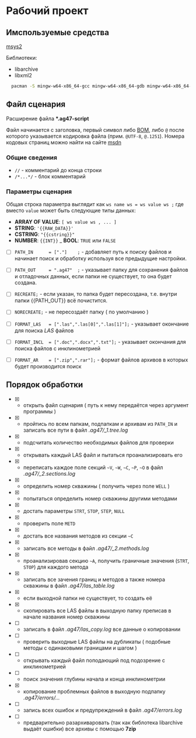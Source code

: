 ﻿# Рабочий проект

## Имспользуемые средства

[msys2](https://www.msys2.org/)

Библиотеки:
* libarchive
* libxml2

```bash
  pacman -S mingw-w64-x86_64-gcc mingw-w64-x86_64-gdb mingw-w64-x86_64-make mingw-w64-x86_64-libarchive mingw-w64-x86_64-libxml2
```

## Файл сценария

Расширение файла __\*.ag47-script__

Файл начинается с заголовка, первый символ либо [BOM](https://ru.wikipedia.org/wiki/Маркер_последовательности_байтов),
либо `@` после которого указывается кодировка файла (прим. `@UTF-8`, `@.1251`).
Номера кодовых страниц можно найти на сайте [msdn](https://docs.microsoft.com/ru-ru/windows/win32/intl/code-page-identifiers)

### Общие сведения

* `//` - комментарий до конца строки
* `/*...*/` - блок комментарий

### Параметры сценария

Общая строка параметра выглядит как `ws name ws = ws value ws ;` где вместо `value` может быть следующие типы данных:
- __ARRAY OF VALUE__: `[ ws value ws , ... ]`
- __STRING__: `'{{RAW_DATA}}'`
- __CSTRING__: `"{{cstring}}"`
- __NUMBER__: `{{INT}}`
_ __BOOL__: `TRUE` или `FALSE`


* [ ] `PATH_IN      = ["."]    ;` -
  добавляет путь к поиску файлов и начинает поиск и обработку используя все предыдущие настройки.
* [ ] `PATH_OUT     = ".ag47"  ;` -
  указывает папку для сохранения файлов и отладочных данных, если папки не существует, то она будет создана.
* [ ] `RECREATE;` -
  если указан, то папка будет пересоздана, т.е. внутри папки {{PATH_OUT}} всё почистится.
* [ ] `NORECREATE;` -
  не пересоздаёт папку ( по умолчанию )
* [ ] `FORMAT_LAS   = [".las",".las[0]",".las[1]"];` -
  указывает окончание для поиска _LAS_ файлов
* [ ] `FORMAT_INCL  = [".doc",".docx",".txt"];` -
  указывает окончания для поиска файлов с инклинометрией
* [ ] `FORMAT_AR    = [".zip",".rar"];` -
  формат файлов архивов в которых будет производится поиск



## Порядок обработки

* [x] - открыть файл сценария ( путь к нему передаётся через аргумент программы )
* [x] - пройтись по всем папкам, подпапкам и архивам из `PATH_IN` и записать все пути в файл _.ag47/\_1.tree.log_
* [x] - подсчитать количество необходимых файлов для проверки
* [x] - открывать каждый LAS файл и пытаться проанализировать его
* [x] - переписать каждое поле секций `~V`, `~W`, `~C`, `~P`, `~O` в файл _.ag47/\_2.sections.log_
* [x] - определить номер скважины ( получить через поле `WELL` )
* [x] - попытаться определить номер скважины другими методами
* [x] - достать параметры `STRT`, `STOP`, `STEP`, `NULL`
* [x] - проверить поле `METD`
* [x] - достать все названия методов из секции `~C`
* [x] - записать все методы в файл _.ag47/\_2.methods.log_
* [x] - проанализировав секцию `~A`, получить граничные значения (`STRT`, `STOP`) для каждого метода
* [x] - записать все зачения границ и методов а также номера скважины в файл _.ag47/las\_table.log_
* [x] - если выходной папки не существует, то создать её
* [x] - скопировать все LAS файлы в выходную папку преписав в начале названия номер скважины
* [ ] - записать в файл _.ag47/las\_copy.log_ все данные о копировании
* [ ] - проверить выходные LAS файлы на дубликаты ( подобные методы с одинаковыми границами и шагом )
* [ ] - открывать каждый файл поподающий под подозрение с инклинометрией
* [ ] - поиск значения глубины начала и конца инклинометрии
* [x] - копирование проблемных файлов в выходную подпапку _.ag47/errors/..._
* [ ] - запись всех ошибок и предупреждений в файл _.ag47/errors.log_
* [ ] - предварительно разархиваровать (так как библотека libarchive выдаёт ошибки) все архивы с помощью __7zip__
